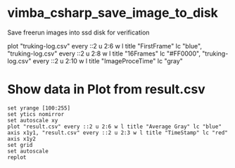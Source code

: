 # vimba_csharp_save_image_to_disk
Save freerun images into ssd disk for verification




plot "truking-log.csv" every ::2 u 2:6 w l title "FirstFrame" lc "blue", "truking-log.csv" every ::2 u 2:8 w l title "16Frames" lc "#FF0000",  "truking-log.csv" every ::2 u 2:10 w l title "ImageProceTime" lc "gray"







# Show data in Plot from result.csv



```
set yrange [100:255]
set ytics nomirror 
set autoscale xy
plot "result.csv" every ::2 u 2:6 w l title "Average Gray" lc "blue" axis x1y1, "result.csv" every ::2 u 2:3 w l title "TimeStamp" lc "red" axis x1y2
set grid 
set autoscale
replot 
```


